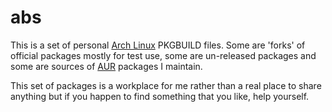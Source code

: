 abs
===

This is a set of personal [Arch Linux](https://www.archlinux.org/) PKGBUILD files. Some are 'forks' 
of official packages mostly for test use, some are un-released packages and some are sources of 
[AUR](https://aur.archlinux.org/) packages I maintain.

This set of packages is a workplace for me rather than a real place to share anything but if you
happen to find something that you like, help yourself.
